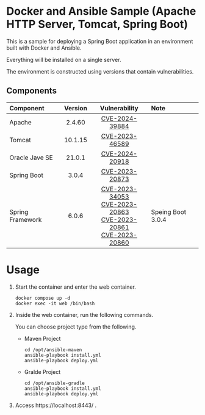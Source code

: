 # Docker and Ansible Sample (Apache HTTP Server, Tomcat, Spring Boot)

This is a sample for deploying a Spring Boot application in an environment built with Docker and Ansible.

Everything will be installed on a single server.

The environment is constructed using versions that contain vulnerabilities.

## Components

| Component        | Version |                                                                                                                                    Vulnerability                                                                                                                                    | Note              |
|:-----------------|:-------:|:-----------------------------------------------------------------------------------------------------------------------------------------------------------------------------------------------------------------------------------------------------------------------------------:|:------------------|
| Apache           | 2.4.60  |                                                                                                          [CVE-2024-39884](https://www.cve.org/CVERecord?id=CVE-2024-39884)                                                                                                          |                   |
| Tomcat           | 10.1.15 |                                                                                                          [CVE-2023-46589](https://www.cve.org/CVERecord?id=CVE-2023-46589)                                                                                                          |                   |
| Oracle Jave SE   | 21.0.1  |                                                                                                          [CVE-2024-20918](https://www.cve.org/CVERecord?id=CVE-2024-20918)                                                                                                          |                   |
| Spring Boot      |  3.0.4  |                                                                                                          [CVE-2023-20873](https://www.cve.org/CVERecord?id=CVE-2023-20873)                                                                                                          |                   |
| Spring Framework |  6.0.6  | [CVE-2023-34053](https://www.cve.org/CVERecord?id=CVE-2023-34053)<br/>[CVE-2023-20863](https://www.cve.org/CVERecord?id=CVE-2023-20863)<br/>[CVE-2023-20861](https://www.cve.org/CVERecord?id=CVE-2023-20861)<br/>[CVE-2023-20860](https://www.cve.org/CVERecord?id=CVE-2023-20860) | Speing Boot 3.0.4 |

# Usage

1. Start the container and enter the web container.

    ```shell
    docker compose up -d
    docker exec -it web /bin/bash
    ```
2. Inside the web container, run the following commands.

    You can choose project type from the following.

   - Maven Project
       ```shell
       cd /opt/ansible-maven
       ansible-playbook install.yml
       ansible-playbook deploy.yml
       ```

   - Gralde Project
       ```shell
       cd /opt/ansible-gradle
       ansible-playbook install.yml
       ansible-playbook deploy.yml
       ```

3. Access https://localhost:8443/ .
